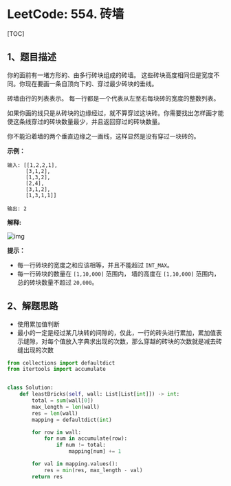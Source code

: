 # LeetCode: 554. 砖墙

[TOC]

## 1、题目描述

你的面前有一堵方形的、由多行砖块组成的砖墙。 这些砖块高度相同但是宽度不同。你现在要画一条自顶向下的、穿过最少砖块的垂线。

砖墙由行的列表表示。 每一行都是一个代表从左至右每块砖的宽度的整数列表。

如果你画的线只是从砖块的边缘经过，就不算穿过这块砖。你需要找出怎样画才能使这条线穿过的砖块数量最少，并且返回穿过的砖块数量。

你不能沿着墙的两个垂直边缘之一画线，这样显然是没有穿过一块砖的。

 

**示例：**

```
输入: [[1,2,2,1],
      [3,1,2],
      [1,3,2],
      [2,4],
      [3,1,2],
      [1,3,1,1]]

输出: 2
```

**解释:** 

![img](http://markdown-images-1251766755.cos.ap-beijing.myqcloud.com/notebook/2019-09-21-134709.png) 

**提示：**

- 每一行砖块的宽度之和应该相等，并且不能超过 `INT_MAX`。
- 每一行砖块的数量在 `[1,10,000]` 范围内， 墙的高度在 `[1,10,000]` 范围内， 总的砖块数量不超过 `20,000`。



## 2、解题思路

- 使用累加值判断
- 最小的一定是经过某几块转的间隙的，仅此，一行的砖头进行累加，累加值表示缝隙，对每个值放入字典求出现的次数，那么穿越的砖块的次数就是减去砖缝出现的次数



```python
from collections import defaultdict
from itertools import accumulate


class Solution:
    def leastBricks(self, wall: List[List[int]]) -> int:
        total = sum(wall[0])
        max_length = len(wall)
        res = len(wall)
        mapping = defaultdict(int)

        for row in wall:
            for num in accumulate(row):
                if num != total:
                    mapping[num] += 1

        for val in mapping.values():
            res = min(res, max_length - val)
        return res
```

